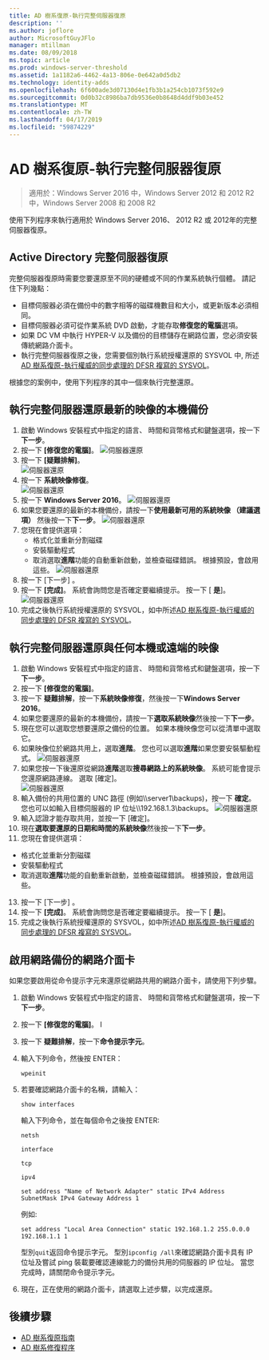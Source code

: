 ```yaml
---
title: AD 樹系復原-執行完整伺服器復原
description: ''
ms.author: joflore
author: MicrosoftGuyJFlo
manager: mtillman
ms.date: 08/09/2018
ms.topic: article
ms.prod: windows-server-threshold
ms.assetid: 1a1182a6-4462-4a13-806e-0e642a0d5db2
ms.technology: identity-adds
ms.openlocfilehash: 6f600ade3d07130d4e1fb3b1a254cb1073f592e9
ms.sourcegitcommit: 0d0b32c8986ba7db9536e0b8648d4ddf9b03e452
ms.translationtype: MT
ms.contentlocale: zh-TW
ms.lasthandoff: 04/17/2019
ms.locfileid: "59874229"
---
```

# <a name="ad-forest-recovery---performing-a-full-server-recovery"></a>AD 樹系復原-執行完整伺服器復原 

>適用於：Windows Server 2016 中，Windows Server 2012 和 2012 R2 中，Windows Server 2008 和 2008 R2

使用下列程序來執行適用於 Windows Server 2016、 2012 R2 或 2012年的完整伺服器復原。 

## <a name="active-directory-full-server-recovery"></a>Active Directory 完整伺服器復原

完整伺服器復原時需要您要還原至不同的硬體或不同的作業系統執行個體。 請記住下列幾點：

- 目標伺服器必須在備份中的數字相等的磁碟機數目和大小，或更新版本必須相同。
- 目標伺服器必須可從作業系統 DVD 啟動，才能存取**修復您的電腦**選項。 
- 如果 DC VM 中執行 HYPER-V 以及備份的目標儲存在網路位置，您必須安裝傳統網路介面卡。 
- 執行完整伺服器復原之後，您需要個別執行系統授權還原的 SYSVOL 中, 所述[AD 樹系復原-執行權威的同步處理的 DFSR 複寫的 SYSVOL](AD-Forest-Recovery-Authoritative-Recovery-SYSVOL.md)。

根據您的案例中，使用下列程序的其中一個來執行完整還原。 
  
## <a name="perform-a-full-server-restore-with-a-local-backup-with-the-latest-image"></a>執行完整伺服器還原最新的映像的本機備份
  
1. 啟動 Windows 安裝程式中指定的語言、 時間和貨幣格式和鍵盤選項，按一下**下一步**。 
2. 按一下 **\[修復您的電腦\]**。
   ![伺服器還原](media/AD-Forest-Recovery-Perform-a-Full-Recovery/restore1.png)
3. 按一下 **\[疑難排解\]**。</br>
   ![伺服器還原](media/AD-Forest-Recovery-Perform-a-Full-Recovery/restore2.png)
4. 按一下 **系統映像修復**。</br>
   ![伺服器還原](media/AD-Forest-Recovery-Perform-a-Full-Recovery/restore3.png)
5. 按一下  **Windows Server 2016**。 
   ![伺服器還原](media/AD-Forest-Recovery-Perform-a-Full-Recovery/restore4.png)
6. 如果您要還原的最新的本機備份，請按一下**使用最新可用的系統映像 （建議選項）** 然後按一下**下一步**。
   ![伺服器還原](media/AD-Forest-Recovery-Perform-a-Full-Recovery/restore5.png)
7. 您現在會提供選項：
   -  格式化並重新分割磁碟
   -  安裝驅動程式
   -  取消選取**進階**功能的自動重新啟動，並檢查磁碟錯誤。 根據預設，會啟用這些。
   ![伺服器還原](media/AD-Forest-Recovery-Perform-a-Full-Recovery/restore6.png)
8. 按一下 [下一步] 。
9. 按一下 **[完成]**。 系統會詢問您是否確定要繼續提示。 按一下 [ **是**]。 
   ![伺服器還原](media/AD-Forest-Recovery-Perform-a-Full-Recovery/restore11.png) 
10. 完成之後執行系統授權還原的 SYSVOL，如中所述[AD 樹系復原-執行權威的同步處理的 DFSR 複寫的 SYSVOL](AD-Forest-Recovery-Authoritative-Recovery-SYSVOL.md)。

## <a name="perform-a-full-server-restore-with-any-image-local-or-remote"></a>執行完整伺服器還原與任何本機或遠端的映像

1. 啟動 Windows 安裝程式中指定的語言、 時間和貨幣格式和鍵盤選項，按一下**下一步**。 
2. 按一下 **\[修復您的電腦\]**。</br>
3. 按一下 **疑難排解**，按一下**系統映像修復**，然後按一下**Windows Server 2016**。 
4. 如果您要還原的最新的本機備份，請按一下**選取系統映像**然後按一下**下一步**。
5. 現在您可以選取您想要還原之備份的位置。 如果本機映像您可以從清單中選取它。 
6. 如果映像位於網路共用上，選取**進階**。 您也可以選取**進階**如果您要安裝驅動程式。
   ![伺服器還原](media/AD-Forest-Recovery-Perform-a-Full-Recovery/restore7.png)
7. 如果您按一下後還原從網路**進階**選取**搜尋網路上的系統映像**。 系統可能會提示您還原網路連線。 選取 [確定]。 </br>
   ![伺服器還原](media/AD-Forest-Recovery-Perform-a-Full-Recovery/restore8.png)
8. 輸入備份的共用位置的 UNC 路徑 (例如\\\server1\backups)，按一下  **確定**。 您也可以如輸入目標伺服器的 IP 位址\\\192.168.1.3\backups。 
   ![伺服器還原](media/AD-Forest-Recovery-Perform-a-Full-Recovery/restore9.png)
10. 輸入認證才能存取共用，並按一下 [確定]。 
11. 現在**選取要還原的日期和時間的系統映像**然後按一下**下一步**。
12. 您現在會提供選項：
   - 格式化並重新分割磁碟
   - 安裝驅動程式
   - 取消選取**進階**功能的自動重新啟動，並檢查磁碟錯誤。 根據預設，會啟用這些。
13. 按一下 [下一步] 。
14. 按一下 **[完成]**。 系統會詢問您是否確定要繼續提示。 按一下 [ **是**]。  
15. 完成之後執行系統授權還原的 SYSVOL，如中所述[AD 樹系復原-執行權威的同步處理的 DFSR 複寫的 SYSVOL](AD-Forest-Recovery-Authoritative-Recovery-SYSVOL.md)。

## <a name="enabling-the-network-adapter-for-a-network-backup"></a>啟用網路備份的網路介面卡

如果您要啟用從命令提示字元來還原從網路共用的網路介面卡，請使用下列步驟。

1. 啟動 Windows 安裝程式中指定的語言、 時間和貨幣格式和鍵盤選項，按一下**下一步**。 
2. 按一下 **\[修復您的電腦\]**。 I
3. 按一下 **疑難排解**，按一下**命令提示字元**。 
4. 輸入下列命令，然後按 ENTER：  

   ```  
   wpeinit  
   ```

5. 若要確認網路介面卡的名稱，請輸入：  

   ```  
   show interfaces  
   ```  

   輸入下列命令，並在每個命令之後按 ENTER:  

   ```  
   netsh  
   ```  

   ```  
   interface  
   ```  
  
   ```  
   tcp  
   ```  

   ```  
   ipv4  
   ```  
  
   ```  
   set address "Name of Network Adapter" static IPv4 Address SubnetMask IPv4 Gateway Address 1  
   ```  

   例如:   
  
   ```  
   set address "Local Area Connection" static 192.168.1.2 255.0.0.0 192.168.1.1 1  
   ```  

   型別`quit`返回命令提示字元。 型別`ipconfig /all`來確認網路介面卡具有 IP 位址及嘗試 ping 裝載要確認連線能力的備份共用的伺服器的 IP 位址。 當您完成時，請關閉命令提示字元。 

6. 現在，正在使用的網路介面卡，請選取上述步驟，以完成還原。

## <a name="next-steps"></a>後續步驟

- [AD 樹系復原指南](AD-Forest-Recovery-Guide.md)
- [AD 樹系修復程序](AD-Forest-Recovery-Procedures.md)
